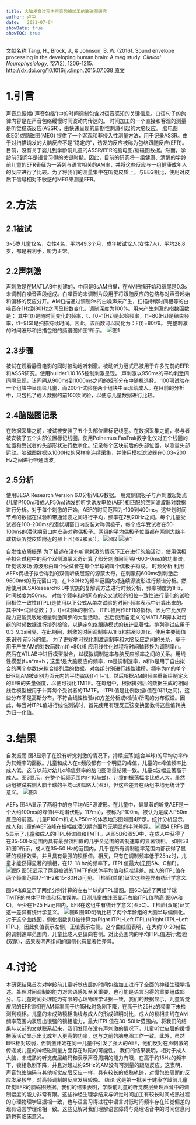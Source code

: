 ```yaml
---
title: 大脑发育过程中声音包络加工的脑磁图研究
author: 卢冲
date:   2021-07-04
showDate: true 
showTOC: true  
---
```

文献名称
Tang, H., Brock, J., & Johnson, B. W. (2016). Sound envelope processing in the developing human brain: A meg study. *Clinical Neurophysiology, 127*(2), 1206-1215.
http://dx.doi.org/10.1016/j.clinph.2015.07.038
[原文](../Source_Files/2021-07-04-LC1.pdf)
# 1.引言
声音总振幅(‘声音包络’)中的时间调制包含对语音感知的关键信息。口语句子的韵律内容是在声音包络缓慢时间波动内传达的。
时间加工的一个直接和客观的测量是听觉稳态反应(ASSR)，由快速呈现的周期性刺激引起的大脑反应。
脑电图(EEG)或脑磁图(MEG) 提供了一个客观和非侵入性测量方法，用于记录ASSR。由于对扫描诱发的大脑反应不是“稳定的”，诱发的反应被称为包络跟随反应(EFR)。
目前，没有关于婴儿到学龄前儿童的ASSR/EFR的脑电图/脑磁图数据。然而，学龄前3到5年是语言习得的关键时期。因此，目前的研究将一组健康、清醒的学龄前儿童的EFR表征为一系列与语言相关的AM率，并将这些反应与一组健康成年人的反应进行了比较。为了将我们的测量集中在听觉皮质上，与EEG相比，使用对皮质下信号相对不敏感的MEG来测量EFR。
# 2.方法
## 2.1被试
3~5岁儿童12名，女性4名，平均49.3个月，成年被试12人(女性7人)，平均28.8岁，都是右利手，听力正常。
## 2.2声刺激
声刺激是在MATLAB中创建的，中间是9sAM扫描，在AM扫描开始和结尾是0.3s未调制白噪音声段组成。白噪音的未调制片段用于将跟随反应的包络与对声音起始和偏移的反应分开。AM扫描通过调制9s的白噪声来产生，扫描持续时间相等的白噪音在1Hz到80Hz之间呈指数变化。调制深度为100%。用来产生刺激的指数函数是：
其中f(t)是随时间变化的频率，t，f0=1(Hz)是起始频率，f1=80(Hz)是结束频率，t1=9(S)是扫描持续时间。因此，该函数可以简化为：F(t)=80t/9。
完整刺激的时间波形和扫描包络的频谱图如图1所示。
![图1](../Supporting_Information/2021-07-04-LC1-Fig1.png)
## 2.3步骤
被试在观看静音电影的同时被动地听刺激。被动听力范式已被用于许多先前的EFR和ASSR研究。使用builder1.10.165控制刺激呈现。
声刺激以950ms的平均刺激间间隔呈现，该间隔从900ms到1000ms之间的矩形分布中随机选择。
100项试验在一个组块中呈现给儿童，而200个试验在两个组块中呈现给成人。在目前的分析中，只包括了成人数据的前100次试验，以便与儿童数据进行比较。
## 2.4脑磁图记录
在数据采集之前，被试被安装了五个头部位置标记线圈。在数据采集之前，参与者被安装了五个头部位置标记线圈。使用Polhemus FasTrak数字化仪对五个线圈的位置和受试者的头部形状进行数字化。记录每个区块前后的头部位置，以测量头部运动。脑磁图数据以1000Hz的采样率连续采集，并使用模拟滤波器在0.03~200 Hz之间进行带通滤波。
## 2.5分析
使用BESA Research Version 6.0分析MEG数据。
用双侧偶极子与声刺激起始点(儿童P100m和成人P50m)诱发的听觉诱发电位(AEF)相匹配的空间滤波器对数据进行分析。对于每个刺激的开始，AEF的时间范围为-100到400ms。这些划时间节点的数据在试验和带通滤波之间进行平均，频率在2到20Hz之间。每个儿童受试者在100-200ms的潜伏期窗口内安装对称偶极子，每个成年受试者在50-100ms的潜伏期窗口内安装对称偶极子。两组的平均偶极子位置都在两侧大脑半球初级听觉皮质附近的颞上回(图2和表1)。
![图2](../Supporting_Information/2021-07-04-LC1-Fig2.png)
![表1](../Supporting_Information/2021-07-04-LC1-Table1.png)

自发性皮质振荡 为了描述在没有听觉刺激的情况下正在进行的脑活动，使用偶极子拟合过程中的两个双侧源蒙太奇计算了部分刺激间间隔(-600-0ms)的功率谱。
听觉诱发场   源波形由每个受试者在每个半球的每个偶极子构成。
时频分析     利用AEFs偶极子拟合得到的双侧听皮层源的源蒙太奇，在刺激前600ms到刺激后9600ms的历元窗口内，在1-80Hz的频率范围内对连续源波形进行频谱分析。然后使用BESAResearch6.0中实施的复解调方法进行时频分析，频率梯度为1Hz，时间梯度为50ms。
对每个频率和时间点的交叉试验的相位一致性进行量化的试验间相位一致性(ITPL)是使用以下公式从单次试验的时间-频率表示中计算出来的。
其中N=试验总数；(f，t)=试验k的相位。
ITPL被用作EFR的指标，因为它比反应能力更能灵敏地衡量刺激同步的大脑活动。
然后使用自定义的MATLAB脚本对每组的时频数据进行排列检验，以确定包络跟随模式的统计显著性。排列测试应用于0.3-9.3s间隔，在此期间，刺激的时间调制率从1Hz扫描到80Hz。使用主要阈值来识别 前5%的值。
为了更好地可视化刺激调制率和大脑反应之间的关系，基于用于产生AM的对数函数m(t)=80t/9 应用线性化过程将时间轴转换为调制率m。
然后在ATLAB中进行模型拟合，以模拟调制速率与脑反应频率之间的关系。用线性模型(f=a*m+b；这里f是大脑反应的频率，m是调制速率，a和b是用于自由拟合的两个参数)来拟合排列后的数据。对每组分别进行线性建模。频率为m的单个EFR到AM被识别为面元内的平均震级[f-1 f+1]。然后根据AM的频率重新绘制定义的EFR的矢量强度，以便可视化TMTF。在每组中，根据排列后的数据生成的相同线性模型被用于计算每个受试者的TMTF。
ITPL值是比例数据(值在0和1之间)。这些分布不是高斯分布，不符合线性检验(如方差分析或t检验)所需的分布假设。因此，每当对ITPL值进行线性测试时，首先使用有理反正弦变换函数将这些值转换为归一化值。

# 3.结果
自发振荡
图3显示了在没有听觉刺激的情况下，持续振荡(组合半球)的平均功率作为其频率的函数。儿童和成人在α频段都有一个明显的峰值，儿童的α峰值频率比成人低，这与以前对幼儿α峰值频率的脑电图测量结果一致。儿童α波幅显著高于成人。图3显示，在整个低频范围内(<10赫兹)，儿童的振荡幅度比成人大。虽然两组被试右侧大脑半球的平均α波幅略大(图3)，但这些差异在两组中均无统计学意义。
![图3](../Supporting_Information/2021-07-04-LC1-Fig3.png)

AEFs
图4A显示了两组中的总平均AEF源波形。在儿童中，最显著的听觉AEF是一个大约100ms的峰值(平均潜伏期，117ms)，被称为P100m，被认为是成人P50m反应的前驱。儿童P100m和成人P50m的体表地形图如图4所示。统计分析显示，成人和儿童的AEF波峰在振幅或潜伏期方面均无明显的半球差异。
![图4](../Supporting_Information/2021-07-04-LC1-Fig4.png)
ERFs
图5显示了儿童和成人的ITPL频谱图和TMTF。从图5B和图5D中，在成人中获得了在35-50Hz范围内具有最强锁相值的几乎全范围的调制速率的显著锁相。
如图5B和图D所示，成人在35-50 Hz的范围内，几乎在所有调制速率范围内都获得了显著的锁相效果，并且具有最强的锁相值。相反，只有在调制频率低于25hz时，儿童才能获得显著的锁相，在12-18 hz的频率下，ITPL值最大(见图5A、C和E)。
![图5](../Supporting_Information/2021-07-04-LC1-Fig5.png)
图5E显示了两组被试的TMTF的总体平均值和标准误差。成人的ITPL值在两个频率范围(7-11Hz和15-80Hz)可见。T检验(单尾)证实这些差异有统计学意义.

图6A和B显示了两组分别计算的左右半球的ITPL谱图。图6C描述了两组半球TMTF的总体平均值和标准误差。目测儿童曲线图显示右脑ITPL值稍高(图6A和C)，至少在1-25 Hz范围内，EFR在这组中有统计学意义(图5C)。T检验(双尾)证实这一差异有统计学意义。
![图6](../Supporting_Information/2021-07-04-LC1-Fig6.png)
图6D明确比较了两个年龄组的大脑半球偏侧化。对于这个曲线图，侧化指数(LI)被计算为(Right ITPL-Left ITPL)/(Right ITPL+Left ITPL)，因此负值表示左侧，正值表示右侧。这个曲线图表明，在大约10-20赫兹的调制速率范围内，儿童比成人更偏向右侧。对此范围内的平均ITPL值进行t检验(双尾)，结果表明两组间的偏侧化有显著性差异。
# 4.讨论
本研究结果首次对学龄前儿童听觉皮层的时间包络加工进行了全面的神经生理学描述。处理时间调制的能力对言语感知至关重要，也可能是语言习得的重要组成部分。与儿童时间处理能力有限的心理物理学证据一致，我们的数据显示，儿童听觉皮层的EFR锁相在AM频率高于约15Hz时急剧下降，在高于约25Hz的频率下未检测到锁相。儿童的未成熟锁相曲线与成人的形成鲜明对比，成人的锁相曲线在AM频率范围内表现出很强的锁相能力，最大ITPL值在30-50Hz范围内。将我们的结果与以前的文献联系起来，我们发现在没有声刺激的情况下，儿童听觉皮层的缓慢振荡活动显示出比成年人更高的功率，这与之前的脑电图工作一致。此外，虽然EFR相对较弱，但刺激开始在同一儿童中引发了强大的AEF，他们反对在声刺激的传递或儿童的神经磁测量方面存在缺陷的可能性。
我们的结果表明，相对于成人大脑，未成熟的听觉皮层编码和表示声音周期的能力有限，在高于约15Hz的频率下，锁相急剧下降，并且对超过约25Hz的AM没有可测量的跟随反应。这表明，声音包络编码与其他听觉皮层反应一样，具有较长的成熟轨迹，对慢包络周期的反应发展较早，对高频调制的反应发展较晚。
结论
这是第一批关于健康学龄前儿童听觉EFR的脑磁图数据。我们的结果表明，学龄前儿童的听觉皮层处理声音中的调制幅度的能力非常有限。这些神经生理学结果与听觉时间加工有较长时间成熟过程的心理物理学证据相一致，也与语言习得过程中语言对低时间频率存在知觉偏差的现有语言学理论相一致。这些见解对我们理解语言障碍与处理语音中的时间信息问题也有临床意义。
